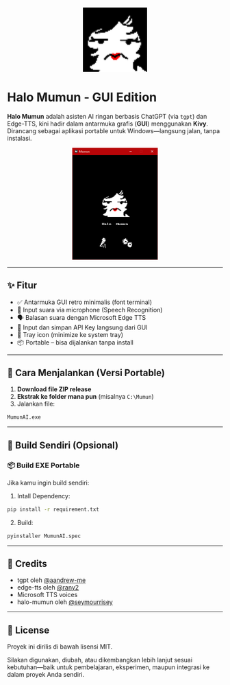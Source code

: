 <p align="center">
  <img src="./mumun-tray.png" alt="MumunLogo" width="150"/>
</p>

#  Halo Mumun - GUI Edition

**Halo Mumun** adalah asisten AI ringan berbasis ChatGPT (via `tgpt`) dan Edge-TTS, kini hadir dalam antarmuka grafis (**GUI**) menggunakan **Kivy**. Dirancang sebagai aplikasi portable untuk Windows—langsung jalan, tanpa instalasi.

<p align="center">
  <img src="./mumun-preview.png" alt="MumunPreview" width="200"/>
</p>

---

## ✨ Fitur

- ✅ Antarmuka GUI retro minimalis (font terminal)
- 🎤 Input suara via microphone (Speech Recognition)
- 🗣️ Balasan suara dengan Microsoft Edge TTS
- 🔑 Input dan simpan API Key langsung dari GUI
- 📌 Tray icon (minimize ke system tray)
- 📦 Portable – bisa dijalankan tanpa install

---

## 🚀 Cara Menjalankan (Versi Portable)

1. **Download file ZIP release**
2. **Ekstrak ke folder mana pun** (misalnya `C:\Mumun`)
3. Jalankan file:

```bash
MumunAI.exe
```

---
## 🔧 Build Sendiri (Opsional)

### 📦 Build EXE Portable
Jika kamu ingin build sendiri: 

1. Intall Dependency:
```bash
pip install -r requirement.txt
```
2. Build:
```bash
pyinstaller MumunAI.spec
```

---

## 🧠 Credits
- tgpt oleh [@aandrew-me](https://github.com/aandrew-me/tgpt)
- edge-tts oleh [@rany2](https://github.com/rany2/edge-tts)
- Microsoft TTS voices
- halo-mumun oleh [@seymourrisey](https://github.com/seymourrisey/halo-mumun)

---

## 📮 License

Proyek ini dirilis di bawah lisensi MIT.

Silakan digunakan, diubah, atau dikembangkan lebih lanjut sesuai kebutuhan—baik untuk pembelajaran, eksperimen, maupun integrasi ke dalam proyek Anda sendiri.